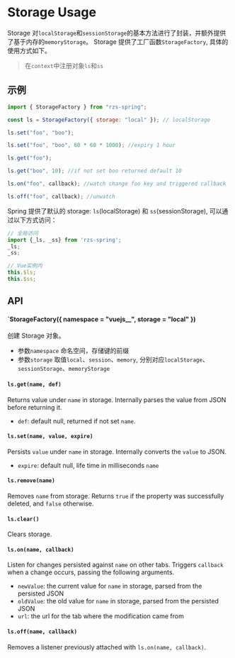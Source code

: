 # Storage Usage

Storage 对`localStorage`和`sessionStorage`的基本方法进行了封装，并额外提供了基于内存的`memoryStorage`。
Storage 提供了工厂函数`StorageFactory`, 具体的使用方式如下。

> 在`context`中注册对象`ls`和`ss`

## 示例

```js
import { StorageFactory } from "rzs-spring";

const ls = StorageFactory({ storage: "local" }); // localStorage

ls.set("foo", "boo");

ls.set("foo", "boo", 60 * 60 * 1000); //expiry 1 hour

ls.get("foo");

ls.get("boo", 10); //if not set boo returned default 10

ls.on("foo", callback); //watch change foo key and triggered callback

ls.off("foo", callback); //unwatch
```

Spring 提供了默认的 storage: `ls`(localStorage) 和 `ss`(sessionStorage), 可以通过以下方式访问：

```js
// 全局访问
import {_ls, _ss} from 'rzs-spring';
_ls;
_ss;

// Vue实例内
this.$ls;
this.$ss;

```

## API

#### `StorageFactory({ namespace = "vuejs\_\_", storage = "local" })

创建 Storage 对象。

-   参数`namespace` 命名空间，存储键的前缀
-   参数`storage` 取值`local`、`session`、`memory`, 分别对应`localStorage`、`sessionStorage`、`memoryStorage`

#### `ls.get(name, def)`

Returns value under `name` in storage. Internally parses the value from JSON before returning it.

-   `def`: default null, returned if not set `name`.

#### `ls.set(name, value, expire)`

Persists `value` under `name` in storage. Internally converts the `value` to JSON.

-   `expire`: default null, life time in milliseconds `name`

#### `ls.remove(name)`

Removes `name` from storage. Returns `true` if the property was successfully deleted, and `false` otherwise.

#### `ls.clear()`

Clears storage.

#### `ls.on(name, callback)`

Listen for changes persisted against `name` on other tabs. Triggers `callback` when a change occurs, passing the following arguments.

-   `newValue`: the current value for `name` in storage, parsed from the persisted JSON
-   `oldValue`: the old value for `name` in storage, parsed from the persisted JSON
-   `url`: the url for the tab where the modification came from

#### `ls.off(name, callback)`

Removes a listener previously attached with `ls.on(name, callback)`.
